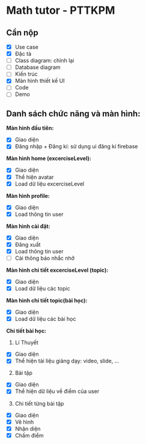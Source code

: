 # Math tutor - PTTKPM

## Cần nộp

- [x] Use case
- [x] Đặc tả
- [ ] Class diagram: chỉnh lại
- [ ] Database diagram
- [ ] Kiến trúc
- [x] Màn hình thiết kế UI
- [ ] Code
- [ ] Demo

## Danh sách chức năng và màn hình:

**Màn hình đầu tiên:**

- [x] Giao diện
- [x] Đăng nhập + Đăng kí: sử dụng ui đăng kí firebase

**Màn hình home (excerciseLevel):**

- [x] Giao diện
- [x] Thể hiện avatar
- [x] Load dữ liệu excerciseLevel

**Màn hình profile:**

- [x] Giao diện
- [x] Load thông tin user

**Màn hình cài đặt:**

- [x] Giao diện
- [x] Đăng xuất
- [x] Load thông tin user
- [ ] Cài thông báo nhắc nhở

**Màn hình chi tiết excerciseLevel (topic):**

- [x] Giao diện
- [x] Load dữ liệu các topic

**Màn hình chi tiết topic(bài học):**

- [x] Giao diện
- [x] Load dữ liệu các bài học

**Chi tiết bài học:**

1. Lí Thuyết

- [x] Giao diện
- [x] Thể hiện tài liệu giảng dạy: video, slide, ...

2. Bài tập

- [x] Giao diện
- [x] Thể hiện dữ liệu về điểm của user

3. Chi tiết từng bài tập

- [x] Giao diện
- [x] Vẽ hình
- [x] Nhận diện
- [x] Chấm điểm
